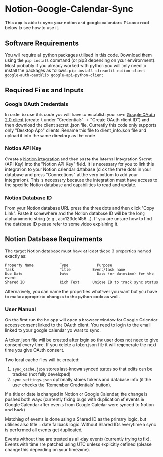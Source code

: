 # Notion-Google-Calendar-Sync
This app is able to sync your notion and google calendars. PLease read below to see how to use it.

## Software Requirements
You will require all python packages utilised in this code. Download them using the `pip install` command (or pip3 depending on your environment). Most probably if you already worked with python you will only need to install the packages as follows: `pip install streamlit notion-client google-auth-oauthlib google-api-python-client`

## Required Files and Inputs
### Google OAuth Credentials
In order to use this code you will have to establish your own [Google OAuth 2.0 client](https://console.cloud.google.com/welcome) (create it under "Credentials" → "Create OAuth client ID") and then download the client secret .json file. Currently this code only supports only "Desktop App" clients. Rename this file to client_info.json file and upload it into the same directory as the code. 

### Notion API Key
Create a [Notion integration](https://www.notion.so/my-integrations) and then paste the Internal Integration Secret (API Key) into the "Notion API Key" field. It is necessary for you to link this integration to your Notion calendar database (click the three dots in your database and press "Connections" at the very bottom to add your integration). This is necessary because the integration must have access to the specific Notion database and capabilities to read and update.

### Notion Database ID
From your Notion database URL press the three dots and then click "Copy Link". Paste it somewhere and the Notion database ID will be the long alphanumeric string (e.g., abc123def456...). If you are unsure how to find the database ID please refer to some video explaining it. 

## Notion Database Requirements
The target Notion database must have at least these 3 properties named exactly as: 
```
Property Name	         Type	          Purpose
Task	                 Title	        Event/task name
Due Date	             Date	          Date (or datetime) for the event
Shared ID	             Rich Text	    Unique ID to track sync status
```
Alternatively, you can name the properties whatever you want but you have to make appropriate changes to the python code as well. 

### User Manual
On the first run the he app will open a browser window for Google Calendar access consent linked to the OAuth client. You need to login to the email linked to your google calendar yo want to sync.

A token.json file will be created after login so the user does not need to give consent every time. If you delete a token.json file it will regenerate the next time you give OAuth consent.

Two local cache files will be created: 
1. `sync_cache.json` stores last-known synced states so that edits can be tracked (not fully developed)
2. `sync_settings.json` optionally stores tokens and database info (if the user checks the 'Remember Credentials' button).

If a title or date is changed in Notion or Google Calendar, the change is pushed both ways (currently fixing bugs with duplication of events in Google Calendar after events from Google Caledar were synced to Notion and back).

Matching of events is done using a Shared ID as the primary logic, but utilises also title + date fallback logic. Without Shared IDs everytime a sync is performed all events get duplicated. 

Events without time are treated as all-day events (currently trying to fix). Events with time are patched using UTC unless explicitly defined (please change this depending on your timezone).

